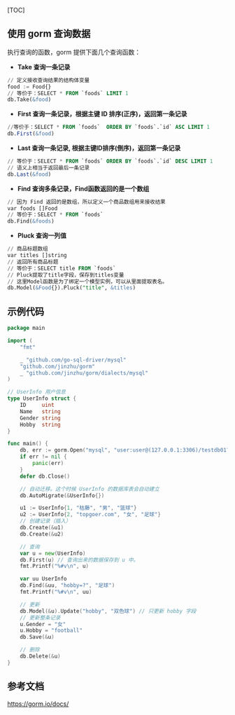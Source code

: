 [TOC]

## 使用 gorm 查询数据

执行查询的函数，gorm 提供下面几个查询函数：

- **Take 查询一条记录**

```sql
// 定义接收查询结果的结构体变量
food := Food{} 
// 等价于：SELECT * FROM `foods` LIMIT 1
db.Take(&food)
```

- **First 查询一条记录，根据主键 ID 排序(正序)，返回第一条记录**

```sql
//等价于：SELECT * FROM `foods`  ORDER BY `foods`.`id` ASC LIMIT 1    
db.First(&food)
```

- **Last 查询一条记录, 根据主键ID排序(倒序)，返回第一条记录**

```sql
// 等价于：SELECT * FROM `foods` ORDER BY `foods`.`id` DESC LIMIT 1  
// 语义上相当于返回最后一条记录 
db.Last(&food)
```

- **Find 查询多条记录，Find函数返回的是一个数组**

```sql
// 因为 Find 返回的是数组，所以定义一个商品数组用来接收结果
var foods []Food 
// 等价于：SELECT * FROM `foods` 
db.Find(&foods)
```

- **Pluck 查询一列值**

```sql
// 商品标题数组
var titles []string 
// 返回所有商品标题 
// 等价于：SELECT title FROM `foods` 
// Pluck提取了title字段，保存到titles变量 
// 这里Model函数是为了绑定一个模型实例，可以从里面提取表名。 
db.Model(&Food{}).Pluck("title", &titles)
```

## 示例代码

```go
package main

import (
	"fmt"

	_ "github.com/go-sql-driver/mysql"
	"github.com/jinzhu/gorm"
	_ "github.com/jinzhu/gorm/dialects/mysql"
)

// UserInfo 用户信息
type UserInfo struct {
	ID     uint
	Name   string
	Gender string
	Hobby  string
}

func main() {
	db, err := gorm.Open("mysql", "user:user@(127.0.0.1:3306)/testdb01?charset=utf8mb4&parseTime=True&loc=Local")
	if err != nil {
		panic(err)
	}
	defer db.Close()

	// 自动迁移。这个时候 UserInfo 的数据库表会自动建立
	db.AutoMigrate(&UserInfo{})

	u1 := UserInfo{1, "枯藤", "男", "篮球"}
	u2 := UserInfo{2, "topgoer.com", "女", "足球"}
	// 创建记录（插入）
	db.Create(&u1)
	db.Create(&u2)

	// 查询
	var u = new(UserInfo)
	db.First(u) // 查询出来的数据保存到 u 中。
	fmt.Printf("%#v\n", u)

	var uu UserInfo
	db.Find(&uu, "hobby=?", "足球")
	fmt.Printf("%#v\n", uu)

	// 更新
	db.Model(&u).Update("hobby", "双色球") // 只更新 hobby 字段
	// 更新整条记录
	u.Gender = "女"
	u.Hobby = "football"
	db.Save(&u)

	// 删除
	db.Delete(&u)
}
```

## 参考文档

https://gorm.io/docs/